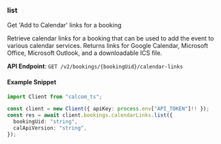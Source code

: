 
### list <a name="list"></a>
Get 'Add to Calendar' links for a booking

Retrieve calendar links for a booking that can be used to add the event to various calendar services. Returns links for Google Calendar, Microsoft Office, Microsoft Outlook, and a downloadable ICS file.

**API Endpoint**: `GET /v2/bookings/{bookingUid}/calendar-links`

#### Example Snippet

```typescript
import Client from "calcom_ts";

const client = new Client({ apiKey: process.env["API_TOKEN"]!! });
const res = await client.bookings.calendarLinks.list({
  bookingUid: "string",
  calApiVersion: "string",
});
```
